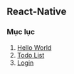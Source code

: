 ## React-Native
### Mục lục
1. [Hello World](HelloWorld/Lesson/session_01_intro.md)
2. [Todo List](TodoList/Lesson/session_01_setup.md)
3. [Login](https://huudinh.github.io/blogs/docs/category/react-native-login)
